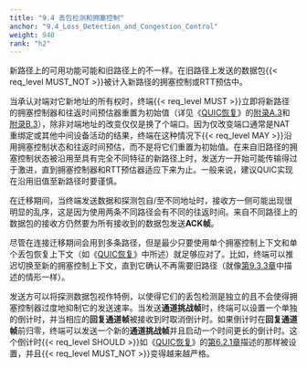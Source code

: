```yaml
---
title: "9.4 丢包检测和拥塞控制"
anchor: "9.4_Loss_Detection_and_Congestion_Control"
weight: 940
rank: "h2"
---
```


新路径上的可用功能可能和旧路径上的不一样。在旧路径上发送的数据包{{< req_level MUST_NOT >}}被计入新路径的拥塞控制或RTT预估中。

当承认对端对它新地址的所有权时，终端{{< req_level MUST >}}立即将新路径的拥塞控制器和往返时间预估器重置为初始值（详见《[QUIC恢复](../RFC9002_Chinese_Simplified)》的[附录A.3](../RFC9002_Chinese_Simplified/#A.3_Variables_of_Interest)和[附录B.3](../RFC9002_Chinese_Simplified/#B.3_Initialization)），除非对端地址的改变仅仅是换了个端口。因为仅改变端口通常是NAT重绑定或其他中间设备活动的结果，终端在这种情况下{{< req_level MAY >}}沿用拥塞控制状态和往返时间预估，而不是将它们重置为初始值。在来自旧路径的拥塞控制状态被沿用至具有完全不同特征的新路径上时，发送方一开始可能传输得过于激进，直到拥塞控制器和RTT预估器适应下来为止。一般来说，建议QUIC实现在沿用旧值至新路径时要谨慎。

在迁移期间，当终端发送数据和探测包自/至不同地址时，接收方一侧可能出现很明显的乱序，这是因为使用两条不同路径会有不同的往返时间。来自不同路径上的数据包的接收方仍然要为所有接收到的数据包发送**ACK帧**。

尽管在连接迁移期间会用到多条路径，但是最少只要使用单个拥塞控制上下文和单个丢包恢复上下文（如《[QUIC恢复](../RFC9002_Chinese_Simplified)》中所述）就足够应对了。比如，终端可以推迟切换至新的拥塞控制上下文，直到它确认不再需要旧路径（就像[第9.3.3章](#9.3.3_Off-Path_Packet_Forwarding)中描述的情形一样）。

发送方可以将探测数据包视作特例，以使得它们的丢包检测是独立的且不会使得拥塞控制器过度地抑制它的发送速率。当发送**通道挑战帧**时，终端可以设置一个单独的倒计时，并当相应的**回复通道帧**被接收到时取消倒计时。如果倒计时在**回复通道帧**前归零，终端可以发送一个新的**通道挑战帧**并且启动一个时间更长的倒计时。这个倒计时{{< req_level SHOULD >}}如《[QUIC恢复](../RFC9002_Chinese_Simplified)》的[第6.2.1章](../RFC9002_Chinese_Simplified/#6.2.1_Computing_PTO)描述的那样被设置，并且{{< req_level MUST_NOT >}}变得越来越严格。
